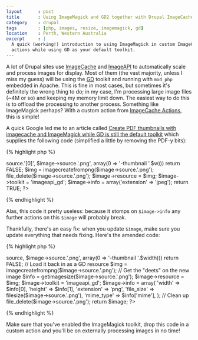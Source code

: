 ```yaml
---
layout      : post
title       : Using ImageMagick and GD2 together with Drupal ImageCache
category    : drupal
tags        : [php, images, resize, imagemagick, gd]
location    : Perth, Western Australia
excerpt     : |
  A quick (working!) introduction to using ImageMagick in custom ImageCache 
  actions while using GD as your default toolkit.
---
```


A lot of Drupal sites use [ImageCache][] and [ImageAPI][] to automatically
scale and process images for display. Most of them (the vast majority, unless
I miss my guess) will be using the [GD] toolkit and running with `mod_php`
embedded in Apache. This is fine in most cases, but sometimes it's definitely
the wrong thing to do; in my case, I'm processing large image files (~4M or
so) and keeping my memory limit down. The easiest way to do this is to offload
the processing to another process. Something like ImageMagick perhaps? With a
custom action from [ImageCache Actions][], this is simple!

A quick Google led me to an article called [Create PDF thumbnails with
imagecache and ImageMagick while GD is still the default
toolkit](http://drupal.org/node/641372) which supplies the following code
(simplified a little by removing the PDF-y bits):

{% highlight php %}
<?php
$w = 246; // change to your preferred thumbnail width
if (!_imageapi_imagemagick_convert($image->source.'[0]', $image->source.'.png', array(0 => '-thumbnail '.$w))) return FALSE;
$img = imagecreatefrompng($image->source.'.png');
file_delete($image->source.'.png');
$image->resource = $img;
$image->toolkit = 'imageapi_gd';
$image->info = array('extension' => 'jpeg');
return TRUE;
?>
{% endhighlight %}

Alas, this code it pretty useless: because it stomps on `$image->info` any
further actions on this `$image` will probably break.

Thankfully, there's an easy fix: when you update `$image`, make sure you
update everything that needs fixing. Here's the amended code:

{% highlight php %}
<?php
// "Thumbnail" the image
$width = 600;
if (!_imageapi_imagemagick_convert($image->source, $image->source.'.png', array(0 => '-thumbnail '.$width))) return FALSE;

// Load it back in as a GD resource
$img = imagecreatefrompng($image->source.'.png');

// Get the "deets" on the new image
$info = getimagesize($image->source.'.png');
$image->resource = $img;
$image->toolkit = 'imageapi_gd';
$image->info = array(
  'width' => $info[0],
  'height' => $info[1],
  'extension' => 'png',
  'file_size' => filesize($image->source.'.png'),
  'mime_type' => $info['mime'],
);

// Clean up
file_delete($image->source.'.png');

return $image;
?>
{% endhighlight %}

Make sure that you've enabled the ImageMagick toolkit, drop this code in a
custom action and you'll be on externally processing images in no time!

[ImageCache]: http://drupal.org/project/imagecache
[ImageAPI]: http://drupal.org/project/imageapi
[ImageCache Actions]: http://drupal.org/project/imagecache_actions
[GD]: http://www.php.net/gd
